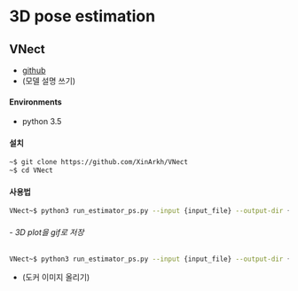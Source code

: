 # 3D pose estimation
## VNect
* [github](https://github.com/XinArkh/VNect)
* (모델 설명 쓰기)

#### Environments
- python 3.5

#### 설치

```bash
~$ git clone https://github.com/XinArkh/VNect
~$ cd VNect
```

#### 사용법
```bash
VNect~$ python3 run_estimator_ps.py --input {input_file} --output-dir {output_directory}
```
###### - 3D plot을 gif로 저장
```bash
VNect~$ python3 run_estimator_ps.py --input {input_file} --output-dir {output_directory} --savegif True
```


- (도커 이미지 올리기)
